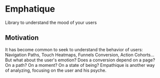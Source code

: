 # Emphatique
Library to understand the mood of your users

## Motivation
It has become common to seek to understand the behavior of users: Navigation Paths, Touch Heatmaps, Funnels Conversion, Action Cohorts... But what about the user's emotion? Does a conversion depend on a page? On a path? On a moment? On a state of being? Empathique is another way of analyzing, focusing on the user and his psyche.
